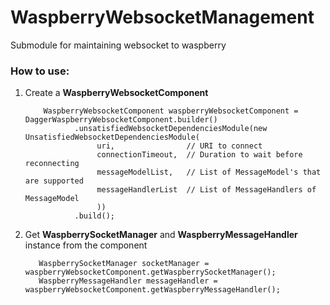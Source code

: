 # WaspberryWebsocketManagement
Submodule for maintaining websocket to waspberry

### How to use:
1. Create a **WaspberryWebsocketComponent**
    ```
        WaspberryWebsocketComponent waspberryWebsocketComponent = DaggerWaspberryWebsocketComponent.builder()
               .unsatisfiedWebsocketDependenciesModule(new UnsatisfiedWebsocketDependenciesModule(
                    uri,                // URI to connect
                    connectionTimeout,  // Duration to wait before reconnecting
                    messageModelList,   // List of MessageModel's that are supported
                    messageHandlerList  // List of MessageHandlers of MessageModel
                    ))
               .build();
    ```
    
2. Get **WaspberrySocketManager** and **WaspberryMessageHandler** instance from the component
    ```
       WaspberrySocketManager socketManager = waspberryWebsocketComponent.getWaspberrySocketManager();
       WaspberryMessageHandler messageHandler = waspberryWebsocketComponent.getWaspberryMessageHandler();
    ```